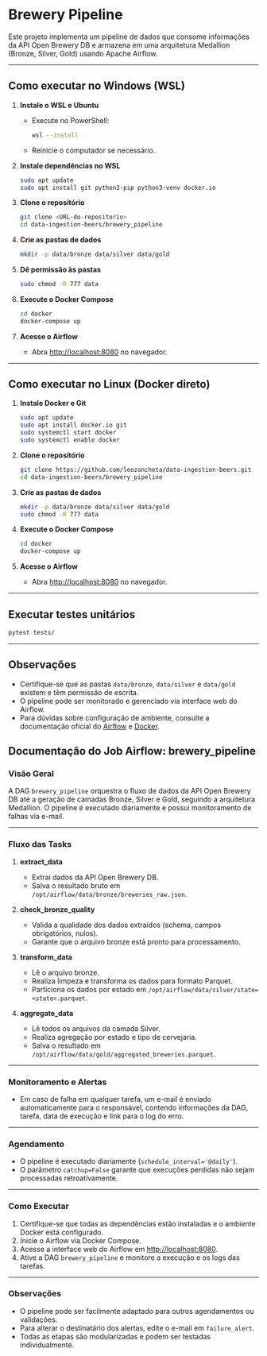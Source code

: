# Brewery Pipeline

Este projeto implementa um pipeline de dados que consome informações da API Open Brewery DB e armazena em uma arquitetura Medallion (Bronze, Silver, Gold) usando Apache Airflow.

---

## **Como executar no Windows (WSL)**

1. **Instale o WSL e Ubuntu**
   - Execute no PowerShell:
     ```bash
     wsl --install
     ```
   - Reinicie o computador se necessário.

2. **Instale dependências no WSL**
   ```bash
   sudo apt update
   sudo apt install git python3-pip python3-venv docker.io
   ```

3. **Clone o repositório**
   ```bash
   git clone <URL-do-repositorio>
   cd data-ingestion-beers/brewery_pipeline
   ```

4. **Crie as pastas de dados**
   ```bash
   mkdir -p data/bronze data/silver data/gold
   ```

5. **Dê permissão às pastas**
   ```bash
   sudo chmod -R 777 data
   ```

6. **Execute o Docker Compose**
   ```bash
   cd docker
   docker-compose up
   ```

7. **Acesse o Airflow**
   - Abra [http://localhost:8080](http://localhost:8080) no navegador.

---

## **Como executar no Linux (Docker direto)**

1. **Instale Docker e Git**
   ```bash
   sudo apt update
   sudo apt install docker.io git
   sudo systemctl start docker
   sudo systemctl enable docker
   ```

2. **Clone o repositório**
   ```bash
   git clone https://github.com/leozancheta/data-ingestion-beers.git
   cd data-ingestion-beers/brewery_pipeline
   ```

3. **Crie as pastas de dados**
   ```bash
   mkdir -p data/bronze data/silver data/gold
   sudo chmod -R 777 data
   ```

4. **Execute o Docker Compose**
   ```bash
   cd docker
   docker-compose up
   ```

5. **Acesse o Airflow**
   - Abra [http://localhost:8080](http://localhost:8080) no navegador.

---

## **Executar testes unitários**

```bash
pytest tests/
```

---

## **Observações**
- Certifique-se que as pastas `data/bronze`, `data/silver` e `data/gold` existem e têm permissão de escrita.
- O pipeline pode ser monitorado e gerenciado via interface web do Airflow.
- Para dúvidas sobre configuração de ambiente, consulte a documentação oficial do [Airflow](https://airflow.apache.org/docs/apache-airflow/stable/index.html) e [Docker](https://docs.docker.com/).


## Documentação do Job Airflow: brewery_pipeline

### Visão Geral

A DAG `brewery_pipeline` orquestra o fluxo de dados da API Open Brewery DB até a geração de camadas Bronze, Silver e Gold, seguindo a arquitetura Medallion. O pipeline é executado diariamente e possui monitoramento de falhas via e-mail.

---

### Fluxo das Tasks

1. **extract_data**
   - Extrai dados da API Open Brewery DB.
   - Salva o resultado bruto em `/opt/airflow/data/bronze/breweries_raw.json`.

2. **check_bronze_quality**
   - Valida a qualidade dos dados extraídos (schema, campos obrigatórios, nulos).
   - Garante que o arquivo bronze está pronto para processamento.

3. **transform_data**
   - Lê o arquivo bronze.
   - Realiza limpeza e transforma os dados para formato Parquet.
   - Particiona os dados por estado em `/opt/airflow/data/silver/state=<state>.parquet`.

4. **aggregate_data**
   - Lê todos os arquivos da camada Silver.
   - Realiza agregação por estado e tipo de cervejaria.
   - Salva o resultado em `/opt/airflow/data/gold/aggregated_breweries.parquet`.

---

### Monitoramento e Alertas

- Em caso de falha em qualquer tarefa, um e-mail é enviado automaticamente para o responsável, contendo informações da DAG, tarefa, data de execução e link para o log do erro.

---

### Agendamento

- O pipeline é executado diariamente (`schedule_interval='@daily'`).
- O parâmetro `catchup=False` garante que execuções perdidas não sejam processadas retroativamente.

---

### Como Executar

1. Certifique-se que todas as dependências estão instaladas e o ambiente Docker está configurado.
2. Inicie o Airflow via Docker Compose.
3. Acesse a interface web do Airflow em [http://localhost:8080](http://localhost:8080).
4. Ative a DAG `brewery_pipeline` e monitore a execução e os logs das tarefas.

---

### Observações

- O pipeline pode ser facilmente adaptado para outros agendamentos ou validações.
- Para alterar o destinatário dos alertas, edite o e-mail em `failure_alert`.
- Todas as etapas são modularizadas e podem ser testadas individualmente.
